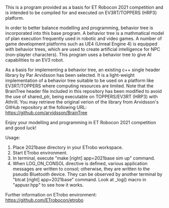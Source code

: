 This is a program provided as a basis for ET Robocon 2021 competition and is intended to be compiled for and executed on EV3RT/TOPPERS (HRP3) platform. 

In order to better balance modelling and programming, behavior tree is incorporated into this base program.
A behavior tree is a mathmatical model of plan execution frequently used in robotic and video games.  A number of game development platforms such as UE4 (Unreal Engine 4) is equipped with behavior trees, which are used to create artificial intelligence for NPC (non-playter characters).
This program uses a behavior tree to give AI capabilities to an EV3 robot.

As a basis for implementing a behavior tree, an existing c++ single header library by Par Arvidsson has been selected.  It is a light-weight implementation of a behavior tree suitable to be used on a platform like EV3RT/TOPPERS where computing resources are limited.  Note that the BrainTree header file included in this repository has been modified to avoid the use of shared_ptr, being executable on TOPPERS/EV3RT (HRP3) with Athrill.
You may retrieve the original verion of the library from Arvidsson's GitHub repository at the following URL:
  https://github.com/arvidsson/BrainTree

Enjoy your modelling and programming in ET Robocon 2021 competition and good luck!


Usage:

1. Place 2021base directory in your ETrobo workspace.
2. Start ETrobo environment.
3. In terminal, execute "make [right] app=2021base sim up" command.
4. When LOG_ON_CONSOL directive is defined, various application messages are written to consol;
  otherwise, they are written to the pseudo Bluetooth device.
  They can be observed by another terminal by "btcat [right] app=2021base" command.
  Look at _log() macro in "appusr.hpp" to see how it works.

Further information on ETrobo environment:
  https://github.com/ETrobocon/etrobo
